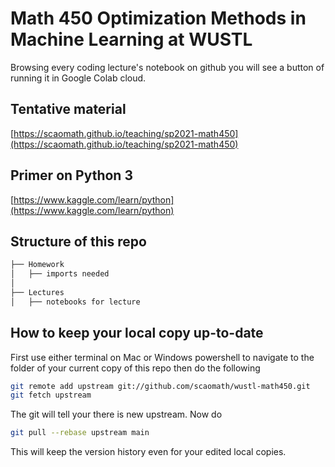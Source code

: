 # Math 450 Optimization Methods in Machine Learning at WUSTL
Browsing every coding lecture's notebook on github you will see a button of running it in Google Colab cloud. 

## Tentative material
[https://scaomath.github.io/teaching/sp2021-math450](https://scaomath.github.io/teaching/sp2021-math450)

## Primer on Python 3
[https://www.kaggle.com/learn/python](https://www.kaggle.com/learn/python)

## Structure of this repo
```bash
├── Homework
│   ├── imports needed
│  
├── Lectures
│   ├── notebooks for lecture

```

## How to keep your local copy up-to-date
First use either terminal on Mac or Windows powershell to navigate to the folder of your current copy of this repo
then do the following
```bash
git remote add upstream git://github.com/scaomath/wustl-math450.git
git fetch upstream
```
The git will tell your there is new upstream. Now do 
```bash
git pull --rebase upstream main
```
This will keep the version history even for your edited local copies.
